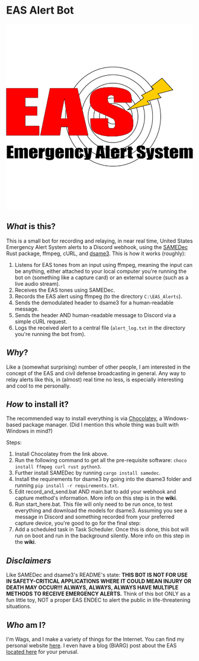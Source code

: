 # EAS Alert Bot

![EAS Logo](https://github.com/wagwan-piffting-blud/EAS-Alert-Bot/blob/main/easlogo.png)

_What_ is this?
---
This is a small bot for recording and relaying, in near real time, United States Emergency Alert System alerts to a Discord webhook, using the [SAMEDec](https://lib.rs/crates/samedec) Rust package, ffmpeg, cURL, and [dsame3](https://github.com/jamieden/dsame3). This is how it works (roughly):

1. Listens for EAS tones from an input using ffmpeg, meaning the input can be anything, either attached to your local computer you're running the bot on (something like a capture card) or an external source (such as a live audio stream).
2. Receives the EAS tones using SAMEDec.
3. Records the EAS alert using ffmpeg (to the directory `C:\EAS_Alerts`).
4. Sends the demodulated header to dsame3 for a human-readable message.
5. Sends the header AND human-readable message to Discord via a simple cURL request.
6. Logs the received alert to a central file (`alert_log.txt` in the directory you're running the bot from).

_Why_?
---
Like a (somewhat surprising) number of other people, I am interested in the concept of the EAS and civil defense broadcasting in general. Any way to relay alerts like this, in (almost) real time no less, is especially interesting and cool to me personally.

_How_ to install it?
---
The recommended way to install everything is via [Chocolatey](https://chocolatey.org/install), a Windows-based package manager. (Did I mention this whole thing was built with Windows in mind?)

Steps:

1. Install Chocolatey from the link above.
2. Run the following command to get all the pre-requisite software: `choco install ffmpeg curl rust python3`.
3. Further install SAMEDec by running `cargo install samedec`.
4. Install the requirements for dsame3 by going into the dsame3 folder and running `pip install -r requirements.txt`.
5. Edit record_and_send.bat AND main.bat to add your webhook and capture method's information. More info on this step is in the **wiki**.
6. Run start_here.bat. This file will only need to be run once, to test everything and download the models for dsame3. Assuming you see a message in Discord and something recorded from your preferred capture device, you're good to go for the final step:
7. Add a scheduled task in Task Scheduler. Once this is done, this bot will run on boot and run in the background silently. More info on this step in the **wiki**.

_Disclaimers_
---
Like SAMEDec and dsame3's README's state: **THIS BOT IS NOT FOR USE IN SAFETY-CRITICAL APPLICATIONS WHERE IT COULD MEAN INJURY OR DEATH MAY OCCUR!!! ALWAYS, ALWAYS, ALWAYS HAVE MULTIPLE METHODS TO RECEIVE EMERGENCY ALERTS.** Think of this bot ONLY as a fun little toy, NOT a proper EAS ENDEC to alert the public in life-threatening situations.

_Who_ am I?
---
I'm Wags, and I make a variety of things for the Internet. You can find my personal website [here](https://wagspuzzle.space/). I even have a blog (BlARG) post about the EAS [located here](https://wagspuzzle.space/blarg/2023-03-09-eas/) for your perusal.

